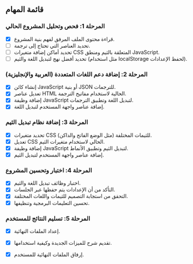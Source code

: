 ## قائمة المهام

### المرحلة 1: فحص وتحليل المشروع الحالي
- [x] قراءة محتوى الملف المرفق لفهم بنية المشروع.
- [ ] تحديد العناصر التي تحتاج إلى ترجمة.
- [ ] تحديد أماكن إضافة متغيرات CSS المتعلقة بالثيم ومنطق JavaScript.
- [ ] تحديد أفضل نهج لتبديل اللغة والثيم (مثل استخدام localStorage لحفظ الإعدادات).

### المرحلة 2: إضافة دعم اللغات المتعددة (العربية والإنجليزية)
- [x] إنشاء كائن JavaScript أو بنية JSON للترجمات.
- [x] تعديل عناصر HTML الحالية لاستخدام مفاتيح الترجمة.
- [x] إضافة وظيفة JavaScript لتبديل اللغة وتطبيق الترجمات.
- [x] إضافة عناصر واجهة المستخدم لتبديل اللغة.

### المرحلة 3: إضافة نظام تبديل الثيم
- [x] تحديد متغيرات CSS للثيمات المختلفة (مثل الوضع الفاتح والداكن).
- [x] تعديل CSS الحالي لاستخدام متغيرات الثيم.
- [x] إضافة وظيفة JavaScript لتبديل الثيم وتطبيق الأنماط.
- [x] إضافة عناصر واجهة المستخدم لتبديل الثيم.

### المرحلة 4: اختبار وتحسين المشروع
- [x] اختبار وظائف تبديل اللغة والثيم.
- [x] التأكد من أن الإعدادات يتم حفظها عبر الجلسات.
- [x] التحقق من استجابة التصميم للثيمات واللغات المختلفة.
- [x] تحسين التعليمات البرمجية وتنظيفها.

### المرحلة 5: تسليم النتائج للمستخدم
- [x] إعداد الملفات النهائية.
- [x] تقديم شرح للميزات الجديدة وكيفية استخدامها.
- [x] إرفاق الملفات النهائية للمستخدم.

